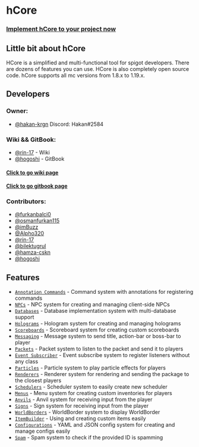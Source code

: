 # hCore

### [Implement hCore to your project now](https://hcore.gitbook.io/wiki/#import)

## Little bit about hCore

HCore is a simplified and multi-functional tool for spigot developers. There are dozens of features you can use. HCore
is also completely open source code. hCore supports all mc versions from 1.8.x to 1.19.x.

## Developers

### Owner:

* [@hakan-krgn](https://github.com/hakan-krgn) Discord: Hakan#2584

### Wiki && GitBook:

* [@rin-17](https://github.com/rin-17) - Wiki
* [@hogoshi](https://github.com/zhogoshi) - GitBook

#### [Click to go wiki page](https://github.com/hakan-krgn/hCore/wiki)

#### [Click to go gitbook page](https://hcore.gitbook.io/wiki)

### Contributors:

* [@furkanbalci0](https://github.com/furkanbalci0)
* [@osmanfurkan115](https://github.com/osmanfurkan115)
* [@imBuzz](https://github.com/imBuzz)
* [@Alpho320](https://github.com/Alpho320)
* [@rin-17](https://github.com/rin-17)
* [@bilektugrul](https://github.com/bilektugrul)
* [@hamza-cskn](https://github.com/hamza-cskn)
* [@hogoshi](https://github.com/zhogoshi)

## Features

- [`Annotation Commands`](https://hcore.gitbook.io/wiki/messaging/command-system) - Command system with annotations for
  registering commands
- [`NPCs`](https://hcore.gitbook.io/wiki/entities/npc) - NPC system for creating and managing client-side NPCs
- [`Databases`](https://hcore.gitbook.io/wiki/others/database-management) - Database implementation system with
  multi-database support
- [`Holograms`](https://hcore.gitbook.io/wiki/entities/holograms) - Hologram system for creating and managing holograms
- [`Scoreboards`](https://hcore.gitbook.io/wiki/messaging/scoreboards) - Scoreboard system for creating custom
  scoreboards
- [`Messaging`](https://hcore.gitbook.io/wiki/messaging/messagings) - Message system to send title, action-bar or
  boss-bar to player
- [`Packets`](https://hcore.gitbook.io/wiki/messaging/packets) - Packet system to listen to the packet and send it to
  players
- [`Event Subscriber`](https://hcore.gitbook.io/wiki/others/event-subscriber) - Event subscribe system to register
  listeners without any class
- [`Particles`](https://hcore.gitbook.io/wiki/entities/particles) - Particle system to play particle effects for players
- [`Renderers`](https://hcore.gitbook.io/wiki/entities/renderers) - Renderer system for rendering and sending the
  package to the closest players
- [`Schedulers`](https://github.com/hakan-krgn/hCore/wiki/Scheduler) - Scheduler system to easily create new scheduler
- [`Menus`](https://hcore.gitbook.io/wiki/others/inventories) - Menu system for creating custom inventories for players
- [`Anvils`](https://github.com/hakan-krgn/hCore/wiki/Anvil) - Anvil system for receiving input from the player
- [`Signs`](https://github.com/hakan-krgn/hCore/wiki/Sign) - Sign system for receiving input from the player
- [`WorldBorders`](https://hcore.gitbook.io/wiki/others/world-borders) - WorldBorder system to display WorldBorder
- [`ItemBuilder`](https://hcore.gitbook.io/wiki/others/itembuilder) - Using and creating custom items easily
- [`Configurations`](https://hcore.gitbook.io/wiki/configs/configs) - YAML and JSON config system for creating and
  manage configs easily
- [`Spam`](https://hcore.gitbook.io/wiki/messaging/spam-system) - Spam system to check if the provided ID is spamming
